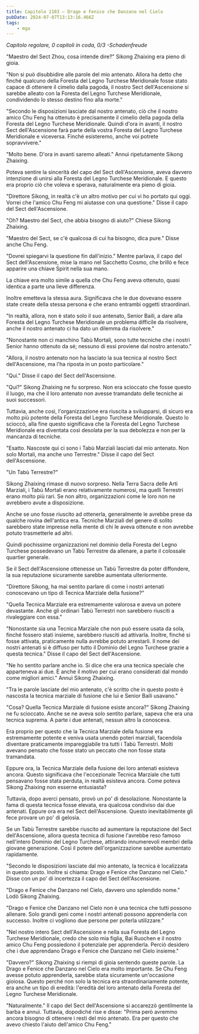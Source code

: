```yaml
---
title: Capitolo 1103 – Drago e Fenice che Danzano nel Cielo
pubDate: 2024-07-07T13:13:16.466Z
tags:
    - mga
---
```



<em>Capitolo regolare,
0 capitoli in coda, 0/3
-Schadenfreude</em>


"Maestro del Sect Zhou, cosa intende dire?" Sikong Zhaixing era pieno di gioia.


"Non si può disubbidire alle parole del mio antenato. Allora ha detto che finché qualcuno della Foresta del Legno Turchese Meridionale fosse stato capace di ottenere il cimelio dalla pagoda, il nostro Sect dell'Ascensione si sarebbe alleato con la Foresta del Legno Turchese Meridionale, condividendo lo stesso destino fino alla morte."


"Secondo le disposizioni lasciate dal nostro antenato, ciò che il nostro amico Chu Feng ha ottenuto è precisamente il cimelio della pagoda della Foresta del Legno Turchese Meridionale. Quindi d'ora in avanti, il nostro Sect dell'Ascensione farà parte della vostra Foresta del Legno Turchese Meridionale e viceversa. Finché esisteremo, anche voi potrete sopravvivere."


"Molto bene. D'ora in avanti saremo alleati." Annuì ripetutamente Sikong Zhaixing.


Poteva sentire la sincerità del capo del Sect dell'Ascensione, aveva davvero intenzione di unirsi alla Foresta del Legno Turchese Meridionale. E questo era proprio ciò che voleva e sperava, naturalmente era pieno di gioia.


"Direttore Sikong, in realtà c'è un altro motivo per cui vi ho portato qui oggi. Vorrei che l'amico Chu Feng mi aiutasse con una questione." Disse il capo del Sect dell'Ascensione.


"Oh? Maestro del Sect, che abbia bisogno di aiuto?" Chiese Sikong Zhaixing.


"Maestro del Sect, se c'è qualcosa di cui ha bisogno, dica pure." Disse anche Chu Feng.


"Dovrei spiegarvi la questione fin dall'inizio." Mentre parlava, il capo del Sect dell'Ascensione, mise la mano nel Sacchetto Cosmo, che brillò e fece apparire una chiave Spirit nella sua mano.


La chiave era molto simile a quella che Chu Feng aveva ottenuto, quasi identica a parte una lieve differenza.


Inoltre emetteva la stessa aura. Significava che le due dovevano essere state create della stessa persona e che erano entrambi oggetti straordinari.


"In realtà, allora, non è stato solo il suo antenato, Senior Baili, a dare alla Foresta del Legno Turchese Meridionale un problema difficile da risolvere, anche il nostro antenato ci ha dato un dilemma da risolvere."


"Nonostante non ci manchino Tabù Mortali, sono tutte tecniche che i nostri Senior hanno ottenuto da sé; nessuno di essi proviene dal nostro antenato."


"Allora, il nostro antenato non ha lasciato la sua tecnica al nostro Sect dell'Ascensione, ma l'ha riposta in un posto particolare."


"Qui." Disse il capo del Sect dell'Ascensione.


"Qui?" Sikong Zhaixing ne fu sorpreso. Non era scioccato che fosse questo il luogo, ma che il loro antenato non avesse tramandato delle tecniche ai suoi successori.


Tuttavia, anche così, l'organizzazione era riuscita a svilupparsi, di sicuro era molto più potente della Foresta del Legno Turchese Meridionale. Questo lo scioccò, alla fine questo significava che la Foresta del Legno Turchese Meridionale era diventata così desolata per la sua debolezza e non per la mancanza di tecniche.


"Esatto. Nascoste qui ci sono i Tabù Marziali lasciati dal mio antenato. Non solo Mortali, ma anche uno Terrestre." Disse il capo del Sect dell'Ascensione.


"Un Tabù Terrestre?"


Sikong Zhaixing rimase di nuovo sorpreso. Nella Terra Sacra delle Arti Marziali, i Tabù Mortali erano relativamente numerosi, ma quelli Terrestri erano molto più rari. Se non altro, organizzazioni come le loro non ne avrebbero avute a disposizione.


Anche se uno fosse riuscito ad ottenerla, generalmente le avrebbe prese da qualche rovina dell'antica era. Tecniche Marziali del genere di solito sarebbero state impresse nella mente di chi le aveva ottenute e non avrebbe potuto trasmetterle ad altri.


Quindi pochissime organizzazioni nel dominio della Foresta del Legno Turchese possedevano un Tabù Terrestre da allenare, a parte il colossale quartier generale.


Se il Sect dell'Ascensione ottenesse un Tabù Terrestre da poter diffondere, la sua reputazione sicuramente sarebbe aumentata ulteriormente.


"Direttore Sikong, ha mai sentito parlare di come i nostri antenati conoscevano un tipo di Tecnica Marziale della fusione?"


"Quella Tecnica Marziale era estremamente valorosa e aveva un potere devastante. Anche gli ordinari Tabù Terrestri non sarebbero riusciti a rivaleggiare con essa."


"Nonostante sia una Tecnica Marziale che non può essere usata da sola, finché fossero stati insieme, sarebbero riusciti ad attivarla. Inoltre, finché si fosse attivata, praticamente nulla avrebbe potuto arrestarli. Il nome dei nostri antenati si è diffuso per tutto il Dominio del Legno Turchese grazie a questa tecnica." Disse il capo del Sect dell'Ascensione.


"Ne ho sentito parlare anche io. Si dice che era una tecnica speciale che apparteneva ai due. È anche il motivo per cui erano considerati dal mondo come migliori amici." Annuì Sikong Zhaixing.


"Tra le parole lasciate del mio antenato, c'è scritto che in questo posto è nascosta la tecnica marziale di fusione che lui e Senior Baili usavano."


"Cosa? Quella Tecnica Marziale di fusione esiste ancora?" Sikong Zhaixing ne fu scioccato. Anche se ne aveva solo sentito parlare, sapeva che era una tecnica suprema. A parte i due antenati, nessun altro la conosceva.


Era proprio per questo che la Tecnica Marziale della fusione era estremamente potente e veniva usata unendo poteri marziali, facendola diventare praticamente impareggiabile tra tutti i Tabù Terrestri. Molti avevano pensato che fosse stato un peccato che non fosse stata tramandata.


Eppure ora, la Tecnica Marziale della fusione dei loro antenati esisteva ancora. Questo significava che l'eccezionale Tecnica Marziale che tutti pensavano fosse stata perduta, in realtà esisteva ancora. Come poteva Sikong Zhaixing non esserne entusiasta?


Tuttavia, dopo averci pensato, provò un po' di desolazione. Nonostante la fama di questa tecnica fosse elevata, era qualcosa condiviso dai due antenati. Eppure ora era nel Sect dell'Ascensione. Questo inevitabilmente gli fece provare un po' di gelosia.


Se un Tabù Terrestre sarebbe riuscito ad aumentare la reputazione del Sect dell'Ascensione, allora questa tecnica di fusione l'avrebbe reso famoso nell'intero Dominio del Legno Turchese, attirando innumerevoli membri della giovane generazione. Così il potere dell'organizzazione sarebbe aumentato rapidamente.


"Secondo le disposizioni lasciate dal mio antenato, la tecnica è localizzata in questo posto. Inoltre si chiama: Drago e Fenice che Danzano nel Cielo." Disse con un po' di incertezza il capo del Sect dell'Ascensione.


"Drago e Fenice che Danzano nel Cielo, davvero uno splendido nome." Lodò Sikong Zhaixing.


"Drago e Fenice che Danzano nel Cielo non è una tecnica che tutti possono allenare. Solo grandi geni come i nostri antenati possono apprenderla con successo. Inoltre ci vogliono due persone per poterla utilizzare."


"Nel nostro intero Sect dell'Ascensione e nella sua Foresta del Legno Turchese Meridionale, credo che solo mia figlia, Bai Ruochen e il nostro amico Chu Feng possiedono il potenziale per apprenderla. Perciò desidero che i due apprendano Drago e Fenice che Danzano nel Cielo insieme."


"Davvero?" Sikong Zhaixing si riempì di gioia sentendo queste parole. La Drago e Fenice che Danzano nel Cielo era molto importante. Se Chu Feng avesse potuto apprenderla, sarebbe stata sicuramente un'occasione gioiosa. Questo perché non solo la tecnica era straordinariamente potente, era anche un tipo di eredità: l'eredità del loro antenato della Foresta del Legno Turchese Meridionale.


"Naturalmente." Il capo del Sect dell'Ascensione si accarezzò gentilmente la barba e annuì. Tuttavia, dopodiché rise e disse: "Prima però avremmo ancora bisogno di ottenere i resti del mio antenato. Era per questo che avevo chiesto l'aiuto dell'amico Chu Feng."
                                


                                



